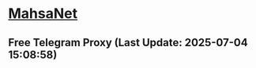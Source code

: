 
# [MahsaNet](https://t.me/mahsa_net)
## Free Telegram Proxy (Last Update: 2025-07-04 15:08:58)

    